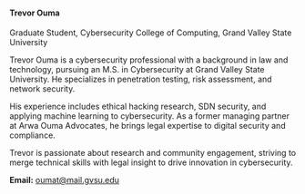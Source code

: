 <h4><b>Trevor Ouma</b></h4>  
Graduate Student, Cybersecurity  
College of Computing, Grand Valley State University  

Trevor Ouma is a cybersecurity professional with a background in law and technology, pursuing an M.S. in Cybersecurity at Grand Valley State University. He specializes in penetration testing, risk assessment, and network security.  

His experience includes ethical hacking research, SDN security, and applying machine learning to cybersecurity. As a former managing partner at Arwa Ouma Advocates, he brings legal expertise to digital security and compliance.  

Trevor is passionate about research and community engagement, striving to merge technical skills with legal insight to drive innovation in cybersecurity.  


**Email:** oumat@mail.gvsu.edu
